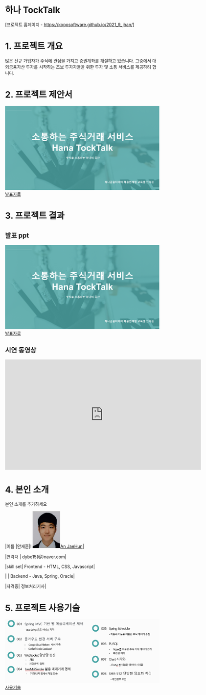 # 하나 TockTalk

[프로젝트 홈페이지 - https://koposoftware.github.io/2021_9_jhan/]

# 1. 프로젝트 개요

 많은 신규 가입자가 주식에 관심을 가지고 증권계좌를 개설하고 있습니다. 그중에서 대외금융자산 투자를 시작하는 초보 투자자들을 위한 투자 및 소통 서비스를 제공하려 합니다.

# 2. 프로젝트 제안서

   <img src="ppt.png"/>[발표자료](/ppt1.pptx)<br>


# 3. 프로젝트 결과

## 발표 ppt 
   <img src="ppt.png"/>[발표자료](/project.pptx)<br>

## 시연 동영상 

   <iframe id="ytplayer" type="text/html" width="640" height="360" src="https://www.youtube.com/embed/6LxbdIjWP04" frameborder="0"></iframe>

# 4. 본인 소개

본인 소개를 추가하세요

|이름 |안재훈|!  <img src="ANJAEHUN.jpg" width="90" height="120"/>[An JaeHun](/ANJAEHUN.jpg)|

|연락처 | dybe15(@)naver.com|

|skill set| Frontend - HTML, CSS, Javascript|

| | Backend - Java, Spring, Oracle|

|자격증|  정보처리기사|

# 5. 프로젝트 사용기술 

  <img src="skill.png"/>[사용기술](/skill.png)
